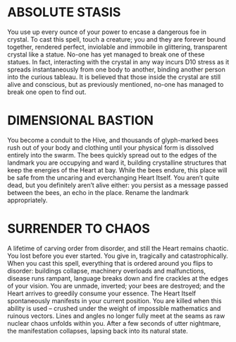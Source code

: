 # ABSOLUTE STASIS
You use up every ounce of your power to encase a dangerous foe in crystal. To cast this spell, touch a creature; you and they are forever bound together, rendered perfect, inviolable and immobile in glittering, transparent crystal like a statue.
No-one has yet managed to break one of these statues. In fact, interacting with the crystal in any way incurs D10 stress as it spreads instantaneously from one body to another, binding another person into the curious tableau. It is believed that those inside the crystal are still alive and conscious, but as previously mentioned, no-one has managed to break one open to find out.

# DIMENSIONAL BASTION
You become a conduit to the Hive, and thousands of glyph-marked bees rush out of your body and clothing until your physical form is dissolved entirely into the swarm. The bees quickly spread out to the edges of the landmark you are occupying and ward it, building crystalline structures that keep the energies of the Heart at bay.
While the bees endure, this place will be safe from the uncaring and everchanging Heart Itself. You aren’t quite dead, but you definitely aren’t alive either: you persist as a message passed between the bees, an echo in the place. Rename the landmark appropriately.

# SURRENDER TO CHAOS
A lifetime of carving order from disorder, and still the Heart remains chaotic. You lost before you ever started. You give in, tragically and catastrophically. 
When you cast this spell, everything that is ordered around you flips to disorder: buildings collapse, machinery overloads and malfunctions, disease runs rampant, language breaks down and fire crackles at the edges of your vision. You are unmade, inverted; your bees are destroyed; and the Heart arrives to greedily consume your essence.
The Heart Itself spontaneously manifests in your current position. You are killed when this ability is used – crushed under the weight of impossible mathematics and ruinous vectors. Lines and angles no longer fully meet at the seams as raw nuclear chaos unfolds within you. After a few seconds of utter nightmare, the manifestation collapses, lapsing back into its natural state.